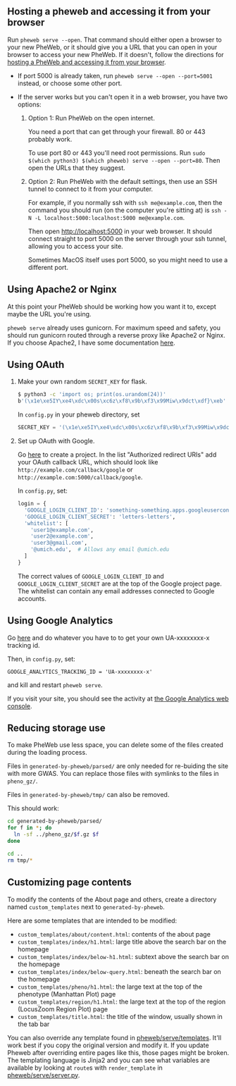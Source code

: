 ## Hosting a pheweb and accessing it from your browser

Run `pheweb serve --open`.  That command should either open a browser to your new PheWeb, or it should give you a URL that you can open in your browser to access your new PheWeb.  If it doesn't, follow the directions for [hosting a PheWeb and accessing it from your browser](etc/detailed-webserver-instructions.md).

- If port 5000 is already taken, run `pheweb serve --open --port=5001` instead, or choose some other port.

- If the server works but you can't open it in a web browser, you have two options:

  1. Option 1: Run PheWeb on the open internet.

     You need a port that can get through your firewall.  80 or 443 probably work.

     To use port 80 or 443 you'll need root permissions.  Run  `sudo $(which python3) $(which pheweb) serve --open --port=80`.
     Then open the URLs that they suggest.

  3. Option 2: Run PheWeb with the default settings, then use an SSH tunnel to connect to it from your computer.

     For example, if you normally ssh with `ssh me@example.com`, then the command you should run (on the computer you're sitting at) is `ssh -N -L localhost:5000:localhost:5000 me@example.com`.

     Then open <http://localhost:5000> in your web browser.  It should connect straight to port 5000 on the server through your ssh tunnel, allowing you to access your site.

     Sometimes MacOS itself uses port 5000, so you might need to use a different port.



## Using Apache2 or Nginx

At this point your PheWeb should be working how you want it to, except maybe the URL you're using.

`pheweb serve` already uses gunicorn. For maximum speed and safety, you should run gunicorn routed through a reverse proxy like Apache2 or Nginx. If you choose Apache2, I have some documentation [here](detailed-apache2-instructions/README.md).



## Using OAuth

1. Make your own random `SECRET_KEY` for flask.

   ```bash
   $ python3 -c 'import os; print(os.urandom(24))'
   b'(\x1e\xe5IY\xe4\xdc\x00s\xc6z\xf8\x9b\xf3\x99Miw\x9dct\xdf}\xeb'
   ```

   In `config.py` in your pheweb directory, set

   ```python
   SECRET_KEY = '(\x1e\xe5IY\xe4\xdc\x00s\xc6z\xf8\x9b\xf3\x99Miw\x9dct\xdf}\xeb'
   ```

2. Set up OAuth with Google.

   Go [here](https://console.developers.google.com/apis/credentials) to create a project.
   In the list "Authorized redirect URIs" add your OAuth callback URL, which should look like `http://example.com/callback/google` or `http://example.com:5000/callback/google`.

   In `config.py`, set:

   ```python
   login = {
     'GOOGLE_LOGIN_CLIENT_ID': 'something-something.apps.googleusercontent.com',
     'GOOGLE_LOGIN_CLIENT_SECRET': 'letters-letters',
     'whitelist': [
       'user1@example.com',
       'user2@example.com',
       'user3@gmail.com',
       '@umich.edu',  # Allows any email @umich.edu
     ]
   }
   ```

   The correct values of `GOOGLE_LOGIN_CLIENT_ID` and `GOOGLE_LOGIN_CLIENT_SECRET` are at the top of the Google project page.  The whitelist can contain any email addresses connected to Google accounts.



## Using Google Analytics

Go [here](https://analytics.google.com/analytics/web) and do whatever you have to to get your own UA-xxxxxxxx-x tracking id.

Then, in `config.py`, set:

```
GOOGLE_ANALYTICS_TRACKING_ID = 'UA-xxxxxxxx-x'
```

and kill and restart `pheweb serve`.

If you visit your site, you should see the activity at [the Google Analytics web console](https://analytics.google.com/analytics/web).


## Reducing storage use
To make PheWeb use less space, you can delete some of the files created during the loading process.

Files in `generated-by-pheweb/parsed/` are only needed for re-buiding the site with more GWAS.  You can replace those files with symlinks to the files in `pheno_gz/`.

Files in `generated-by-pheweb/tmp/` can also be removed.

This should work:

```bash
cd generated-by-pheweb/parsed/
for f in *; do
  ln -sf ../pheno_gz/$f.gz $f
done

cd ..
rm tmp/*
```

## Customizing page contents
To modify the contents of the About page and others, create a directory named `custom_templates` next to `generated-by-pheweb`.

Here are some templates that are intended to be modified:

- `custom_templates/about/content.html`: contents of the about page
- `custom_templates/index/h1.html`: large title above the search bar on the homepage
-  `custom_templates/index/below-h1.html`: subtext above the search bar on the homepage
- `custom_templates/index/below-query.html`: beneath the search bar on the homepage
- `custom_templates/pheno/h1.html`: the large text at the top of the phenotype (Manhattan Plot) page
- `custom_templates/region/h1.html`: the large text at the top of the region (LocusZoom Region Plot) page
- `custom_templates/title.html`: the title of the window, usually shown in the tab bar

You can also override any template found in [pheweb/serve/templates](https://github.com/statgen/pheweb/tree/master/pheweb/serve/templates).  It'll work best if you copy the original version and modify it.  If you update Pheweb after overriding entire pages like this, those pages might be broken.  The templating language is Jinja2 and you can see what variables are available by looking at `route`s with `render_template` in [pheweb/serve/server.py](https://github.com/statgen/pheweb/tree/master/pheweb/serve/server.py).
